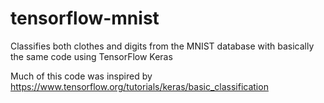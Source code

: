 # tensorflow-mnist
Classifies both clothes and digits from the MNIST database with basically the same code using TensorFlow Keras

Much of this code was inspired by https://www.tensorflow.org/tutorials/keras/basic_classification
